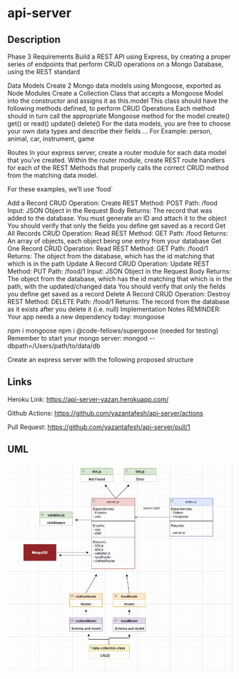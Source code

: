 # api-server

## Description

Phase 3 Requirements
Build a REST API using Express, by creating a proper series of endpoints that perform CRUD operations on a Mongo Database, using the REST standard

Data Models
Create 2 Mongo data models using Mongoose, exported as Node Modules
Create a Collection Class that accepts a Mongoose Model into the constructor and assigns it as this.model
This class should have the following methods defined, to perform CRUD Operations
Each method should in turn call the appropriate Mongoose method for the model
create()
get() or read()
update()
delete()
For the data models, you are free to choose your own data types and describe their fields … For Example: person, animal, car, instrument, game

Routes
In your express server, create a router module for each data model that you’ve created. Within the router module, create REST route handlers for each of the REST Methods that properly calls the correct CRUD method from the matching data model.

For these examples, we’ll use ‘food`

Add a Record
CRUD Operation: Create
REST Method: POST
Path: /food
Input: JSON Object in the Request Body
Returns: The record that was added to the database.
You must generate an ID and attach it to the object
You should verify that only the fields you define get saved as a record
Get All Records
CRUD Operation: Read
REST Method: GET
Path: /food
Returns: An array of objects, each object being one entry from your database
Get One Record
CRUD Operation: Read
REST Method: GET
Path: /food/1
Returns: The object from the database, which has the id matching that which is in the path
Update A Record
CRUD Operation: Update
REST Method: PUT
Path: /food/1
Input: JSON Object in the Request Body
Returns: The object from the database, which has the id matching that which is in the path, with the updated/changed data
You should verify that only the fields you define get saved as a record
Delete A Record
CRUD Operation: Destroy
REST Method: DELETE
Path: /food/1
Returns: The record from the database as it exists after you delete it (i.e. null)
Implementation Notes
REMINDER: Your app needs a new dependency today: mongoose

npm i mongoose
npm i @code-fellows/supergoose (needed for testing)
Remember to start your mongo server: mongod --dbpath=/Users/path/to/data/db

Create an express server with the following proposed structure

## Links

Heroku Link: https://api-server-yazan.herokuapp.com/

Github Actions: https://github.com/yazantafesh/api-server/actions

Pull Request: https://github.com/yazantafesh/api-server/pull/1

## UML

![UML](./UML-lab4.png)